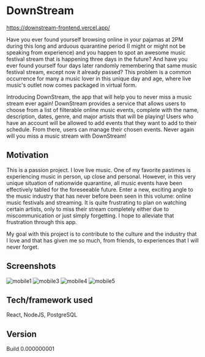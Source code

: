 # DownStream

https://downstream-frontend.vercel.app/

Have you ever found yourself browsing online in your pajamas at 2PM during this long and arduous quarantine period (I might or might not be speaking from experience) and you happen to spot an awesome music festival stream that is happening three days in the future? And have you ever found yourself four days later randomly remembering that same music festival stream, except now it already passed? This problem is a common occurrence for many a music lover in this unique day and age, where live music's outlet now comes packaged in virtual form. 

Introducing DownStream, the app that will help you to never miss a music stream ever again! DownStream provides a service that allows users to choose from a list of filterable online music events, complete with the name, description, dates, genre, and major artists that will be playing! Users who have an account will be allowed to add events that they want to add to their schedule. From there, users can manage their chosen events. Never again will you miss a music stream with DownStream!

## Motivation

This is a passion project. I love live music. One of my favorite pastimes is experiencing music in person, up close and personal. However, in this very unique situation of nationwide quarantine, all music events have been effectively tabled for the foreseeable future. Enter a new, exciting angle to the music industry that has never before been seen in this volume: online music festivals and streaming. It is quite frustrating to plan on watching certain artists, only to miss their stream completely either due to miscommunication or just simply forgetting. I hope to alleviate that frustration through this app.

My goal with this project is to contribute to the culture and the industry that I love and that has given me so much, from friends, to experiences that I will never forget. 

## Screenshots
![mobile1](https://user-images.githubusercontent.com/61900464/87575506-e3ea7e80-c684-11ea-9da7-cae83a654d27.PNG)
![mobile3](https://user-images.githubusercontent.com/61900464/87575513-e5b44200-c684-11ea-85e9-0e941841c392.PNG)
![mobile4](https://user-images.githubusercontent.com/61900464/87575516-e6e56f00-c684-11ea-9f35-57bc8410da0b.PNG)
![mobile5](https://user-images.githubusercontent.com/61900464/87576319-06c96280-c686-11ea-834a-07bb1e926a8a.PNG)



## Tech/framework used

React, NodeJS, PostgreSQL

## Version

Build 0.000000001